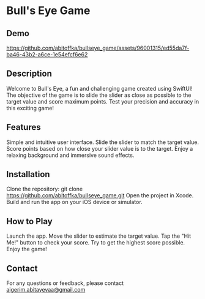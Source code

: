 # Bull's Eye Game

## Demo

https://github.com/abitoffka/bullseye_game/assets/96001315/ed55da7f-ba46-43b2-a6ce-1e54efcf6e62

## Description

Welcome to Bull's Eye, a fun and challenging game created using SwiftUI! The objective of the game is to slide the slider as close as possible to the target value and score maximum points. Test your precision and accuracy in this exciting game!

## Features

Simple and intuitive user interface.
Slide the slider to match the target value.
Score points based on how close your slider value is to the target.
Enjoy a relaxing background and immersive sound effects.

## Installation

Clone the repository: git clone https://github.com/abitoffka/bullseye_game.git
Open the project in Xcode.
Build and run the app on your iOS device or simulator.

## How to Play

Launch the app.
Move the slider to estimate the target value.
Tap the "Hit Me!" button to check your score.
Try to get the highest score possible.
Enjoy the game!

## Contact

For any questions or feedback, please contact aigerim.abitayevaa@gmail.com

